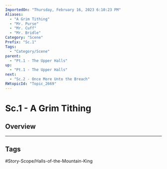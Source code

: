 ```yaml
---
ImportedOn: "Thursday, February 16, 2023 6:10:23 PM"
Aliases:
  - "A Grim Tithing"
  - "Mr. Purse"
  - "Mr. Cuff"
  - "Mr. Bridle"
Category: "Scene"
Prefix: "Sc.1"
Tags:
  - "Category/Scene"
parent:
  - "Pt.1 - The Upper Halls"
up:
  - "Pt.1 - The Upper Halls"
next:
  - "Sc.2 - Once More Unto the Breach"
RWtopicId: "Topic_2669"
---
```

# Sc.1 - A Grim Tithing
## Overview

---
## Tags
#Story-Scope/Halls-of-the-Mountain-King

